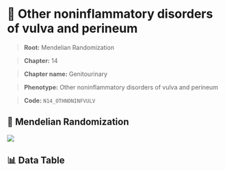 # 🧪 Other noninflammatory disorders of vulva and perineum

> **Root:** Mendelian Randomization

> **Chapter:** 14  

> **Chapter name:** Genitourinary

> **Phenotype:** Other noninflammatory disorders of vulva and perineum  

> **Code:** `N14_OTHNONINFVULV`

## 🧬 Mendelian Randomization  

<img src="/MR/Figures/Forward/N14_OTHNONINFVULV.png"/>

## 📊 Data Table

<CsvTableMRF src="/public/MR/Data/Forward/N14_OTHNONINFVULV.csv"/>
